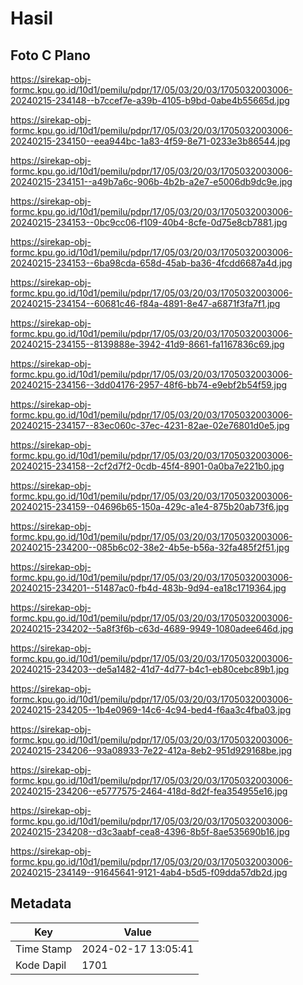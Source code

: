 # Hasil

## Foto C Plano

https://sirekap-obj-formc.kpu.go.id/10d1/pemilu/pdpr/17/05/03/20/03/1705032003006-20240215-234148--b7ccef7e-a39b-4105-b9bd-0abe4b55665d.jpg

https://sirekap-obj-formc.kpu.go.id/10d1/pemilu/pdpr/17/05/03/20/03/1705032003006-20240215-234150--eea944bc-1a83-4f59-8e71-0233e3b86544.jpg

https://sirekap-obj-formc.kpu.go.id/10d1/pemilu/pdpr/17/05/03/20/03/1705032003006-20240215-234151--a49b7a6c-906b-4b2b-a2e7-e5006db9dc9e.jpg

https://sirekap-obj-formc.kpu.go.id/10d1/pemilu/pdpr/17/05/03/20/03/1705032003006-20240215-234153--0bc9cc06-f109-40b4-8cfe-0d75e8cb7881.jpg

https://sirekap-obj-formc.kpu.go.id/10d1/pemilu/pdpr/17/05/03/20/03/1705032003006-20240215-234153--6ba98cda-658d-45ab-ba36-4fcdd6687a4d.jpg

https://sirekap-obj-formc.kpu.go.id/10d1/pemilu/pdpr/17/05/03/20/03/1705032003006-20240215-234154--60681c46-f84a-4891-8e47-a6871f3fa7f1.jpg

https://sirekap-obj-formc.kpu.go.id/10d1/pemilu/pdpr/17/05/03/20/03/1705032003006-20240215-234155--8139888e-3942-41d9-8661-fa1167836c69.jpg

https://sirekap-obj-formc.kpu.go.id/10d1/pemilu/pdpr/17/05/03/20/03/1705032003006-20240215-234156--3dd04176-2957-48f6-bb74-e9ebf2b54f59.jpg

https://sirekap-obj-formc.kpu.go.id/10d1/pemilu/pdpr/17/05/03/20/03/1705032003006-20240215-234157--83ec060c-37ec-4231-82ae-02e76801d0e5.jpg

https://sirekap-obj-formc.kpu.go.id/10d1/pemilu/pdpr/17/05/03/20/03/1705032003006-20240215-234158--2cf2d7f2-0cdb-45f4-8901-0a0ba7e221b0.jpg

https://sirekap-obj-formc.kpu.go.id/10d1/pemilu/pdpr/17/05/03/20/03/1705032003006-20240215-234159--04696b65-150a-429c-a1e4-875b20ab73f6.jpg

https://sirekap-obj-formc.kpu.go.id/10d1/pemilu/pdpr/17/05/03/20/03/1705032003006-20240215-234200--085b6c02-38e2-4b5e-b56a-32fa485f2f51.jpg

https://sirekap-obj-formc.kpu.go.id/10d1/pemilu/pdpr/17/05/03/20/03/1705032003006-20240215-234201--51487ac0-fb4d-483b-9d94-ea18c1719364.jpg

https://sirekap-obj-formc.kpu.go.id/10d1/pemilu/pdpr/17/05/03/20/03/1705032003006-20240215-234202--5a8f3f6b-c63d-4689-9949-1080adee646d.jpg

https://sirekap-obj-formc.kpu.go.id/10d1/pemilu/pdpr/17/05/03/20/03/1705032003006-20240215-234203--de5a1482-41d7-4d77-b4c1-eb80cebc89b1.jpg

https://sirekap-obj-formc.kpu.go.id/10d1/pemilu/pdpr/17/05/03/20/03/1705032003006-20240215-234205--1b4e0969-14c6-4c94-bed4-f6aa3c4fba03.jpg

https://sirekap-obj-formc.kpu.go.id/10d1/pemilu/pdpr/17/05/03/20/03/1705032003006-20240215-234206--93a08933-7e22-412a-8eb2-951d929168be.jpg

https://sirekap-obj-formc.kpu.go.id/10d1/pemilu/pdpr/17/05/03/20/03/1705032003006-20240215-234206--e5777575-2464-418d-8d2f-fea354955e16.jpg

https://sirekap-obj-formc.kpu.go.id/10d1/pemilu/pdpr/17/05/03/20/03/1705032003006-20240215-234208--d3c3aabf-cea8-4396-8b5f-8ae535690b16.jpg

https://sirekap-obj-formc.kpu.go.id/10d1/pemilu/pdpr/17/05/03/20/03/1705032003006-20240215-234149--91645641-9121-4ab4-b5d5-f09dda57db2d.jpg


## Metadata

| Key        | Value               |
| ---------- | ------------------- |
| Time Stamp | 2024-02-17 13:05:41 |
| Kode Dapil | 1701                |



